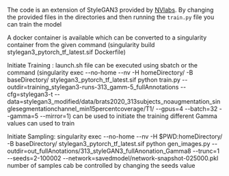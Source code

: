 The code is an extension of StyleGAN3 provided by [NVlabs](https://github.com/NVlabs/stylegan3). By changing the provided files in the directories and then running the `train.py` file you can train the model

A docker container is available which can be converted to a singularity container from the given command (singularity build stylegan3_pytorch_tf_latest.sif Dockerfile)


Initiate Training : 
launch.sh file can be executed using sbatch or the command (singularity exec --no-home --nv -H homeDirectory/  -B baseDirectory/  stylegan3_pytorch_tf_latest.sif python train.py --outdir=training_stylegan3-runs-313_gamm-5_fullAnnotations --cfg=stylegan3-t --data=stylegan3_modified/data/brats2020_313subjects_noaugmentation_singlesegmentationchannel_min15percentcoverage/T1/ --gpus=4 --batch=32 --gamma=5 --mirror=1) can be used to initiate the training 
different Gamma values can used to train

Initiate Sampling: 
singularity exec --no-home --nv -H $PWD:homeDirectory/  -B baseDirectory/ stylegan3_pytorch_tf_latest.sif python gen_images.py --outdir=out_fullAnotations/313_styleGAN3_fullAnonation_Gamma8 --trunc=1 --seeds=2-100002 --network=savedmodel/network-snapshot-025000.pkl
number of samples cab be controlled by changing the seeds value
